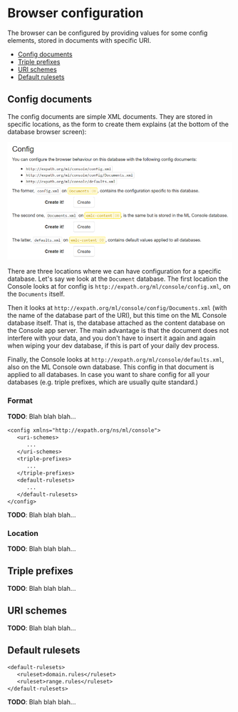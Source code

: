 # Browser configuration

The browser can be configured by providing values for some config elements,
stored in documents with specific URI.

- [Config documents](#config-documents)
- [Triple prefixes](#triple-prefixes)
- [URI schemes](#uri-schemes)
- [Default rulesets](#default-rulesets)

## Config documents

The config documents are simple XML documents.  They are stored in specific
locations, as the form to create them explains (at the bottom of the database
browser screen):

![The config doc creation form](../images/create-config-docs.png)

There are three locations where we can have configuration for a specific
database.  Let's say we look at the `Document` database.  The first location the
Console looks at for config is `http://expath.org/ml/console/config.xml`, on the
`Documents` itself.

Then it looks at `http://expath.org/ml/console/config/Documents.xml` (with the
name of the database part of the URI), but this time on the ML Console database
itself.  That is, the database attached as the content database on the Console
app server.  The main advantage is that the document does not interfere with
your data, and you don't have to insert it again and again when wiping your dev
database, if this is part of your daily dev process.

Finally, the Console looks at `http://expath.org/ml/console/defaults.xml`, also
on the ML Console own database.  This config in that document is applied to all
databases.  In case you want to share config for all your databases (e.g. triple
prefixes, which are usually quite standard.)

### Format

**TODO**: Blah blah blah...

    <config xmlns="http://expath.org/ns/ml/console">
       <uri-schemes>
          ...
       </uri-schemes>
       <triple-prefixes>
          ...
       </triple-prefixes>
       <default-rulesets>
          ...
       </default-rulesets>
    </config>

**TODO**: Blah blah blah...

### Location

**TODO**: Blah blah blah...

## Triple prefixes

**TODO**: Blah blah blah...

## URI schemes

**TODO**: Blah blah blah...

## Default rulesets

    <default-rulesets>
       <ruleset>domain.rules</ruleset>
       <ruleset>range.rules</ruleset>
    </default-rulesets>

**TODO**: Blah blah blah...
